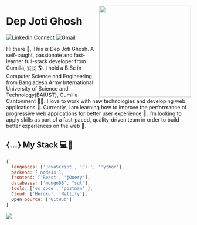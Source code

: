 
<!--
### Hi there 👋
**depjoti/depjoti** is a ✨ _special_ ✨ repository because its `README.md` (this file) appears on your GitHub profile.
Here are some ideas to get you started:
- 🔭 I’m currently working on ...
- 🌱 I’m currently learning ...
- 👯 I’m looking to collaborate on ...
- 🤔 I’m looking for help with ...
- 💬 Ask me about ...
- 📫 How to reach me: ...
- 😄 Pronouns: ...
- ⚡ Fun fact: ...
-->
<a target="_blank" href="https://depjotighosh.netlify.app/"><img width="250" align="right" src="https://user-images.githubusercontent.com/58518192/87162442-bf3e8180-c2e7-11ea-9f2a-53a50306b7ce.gif"></a>

# Dep Joti Ghosh

[![LinkedIn Connect](https://img.shields.io/badge/%20-Connect-black?color=14171A&labelColor=212121&logo=linkedin&logoColor=ffcc80)](https://www.linkedin.com/in/dep-joti-ghosh-563a8810a/)
[![Gmail](https://img.shields.io/badge/%20-Send%20Mail-black?color=14171A&labelColor=ef5350&logo=gmail&logoColor=ffffff)](mailto:depjotighosh@gmail.com)

Hi there 👋, This is Dep Joti Ghosh. A self-taught, passionate and fast-learner full-stack developer from Cumilla, 🇧🇩 🌎.  I hold  a B.Sc in Computer Science and Engineering from Bangladesh Army International University of Science and Technology(BAIUST), Cumilla Cantonment 👨‍🎓. I love to work with new technologies and developing web applications 🔭. Currently, I am learning how to improve the performance of progressive web applications for better user experience 🌱. I’m looking to apply skills as part of a fast-paced, quality-driven team in order to build better experiences on the web 🚀.

## {...} My Stack 💻🚀

```js
{
  languages: ['JavaScript', 'C++', 'Python'],
  backend: ['nodeJs'],
  frontend: ['React', 'jQuery'],
  databases: ['mongoDB', "sql"],
  tools: ['vs code', 'postman' ],
  Cloud: ['Heroku', 'Netlify'],
  Open Source: ['GitHub']
}
```

<img src="https://github-readme-stats.vercel.app/api/?username=depjoti&show_icons=true&title_color=fff&icon_color=79ff97&text_color=9f9f9f&bg_color=151515">
